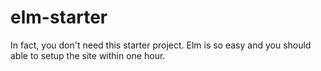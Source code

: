 # elm-starter

In fact, you don't need this starter project. Elm is so easy and you should able to setup the site within one hour.
